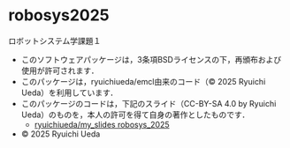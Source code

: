 # robosys2025
ロボットシステム学課題１

- このソフトウェアパッケージは，3条項BSDライセンスの下，再頒布および使用が許可されます．
- このパッケージは，ryuichiueda/emcl由来のコード（© 2025 Ryuichi Ueda）を利用しています．
- このパッケージのコードは，下記のスライド（CC-BY-SA 4.0 by Ryuichi
  Ueda）のものを，本人の許可を得て自身の著作としたものです．
    - [ryuichiueda/my_slides robosys_2025](https://github.com/ryuichiueda/slides_marp/tree/master/prob_robotics_2025)
- © 2025 Ryuichi Ueda
